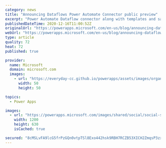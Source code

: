 ```yaml
---
category: news
title: "Announcing Dataflows Power Automate Connector public preview"
excerpt: "Power Automate Dataflow connector along with templates and sample scenarios you can get started with right away. The new connector provides a new way to react to dataflow events to take action on dataflows. Combined with other Power Platform Products connectors and the 400+ connectors available in Power"
publishedDateTime: 2020-12-16T11:00:52Z
originalUrl: "https://powerapps.microsoft.com/en-us/blog/announcing-dataflows-power-automate-connector-public-preview/"
webUrl: "https://powerapps.microsoft.com/en-us/blog/announcing-dataflows-power-automate-connector-public-preview/"
type: article
quality: 72
heat: 72
published: true

provider:
  name: Microsoft
  domain: microsoft.com
  images:
    - url: "https://everyday-cc.github.io/powerapps/assets/images/organizations/microsoft.com-50x50.jpg"
      width: 50
      height: 50

topics:
  - Power Apps

images:
  - url: "https://powerapps.microsoft.com/images/shared/social/social-share-post-ignite.png"
    width: 1200
    height: 630
    isCached: true

secured: "8cMSLvFA9lcG5frPzGQn0vtpTSl8Exo442hsk9RBH7RCZB53XICH2ZmqsP3zx3IgG9lXx2au5zRovANPvaqbNWnSoOB07kX5ZltD90n66gdZJSxgc0pck/Jgsiz2gHCRD//TRYJk7HzLz1uTAGH7pAe1B0avLR81TXYQmNDZd9CLZHUCNO5pWQ4DxLKlJmOgIRhCKsOXmGwyxUMRanv8u8g9OWomb05Qd61BVryvgti36qIrgNTrSEmTQN53/R9CCaasoExKlDghzm0hzPi8/7z4KB3PVNPAaRXIYfPVnsY5Rd6yJsZt/BzK/qBrcQuAMKlCK5EUHzCAyVUiVjrTQTUsyd5dviZ4Cu/+IvHEt50=;dh5T1qWnBszDaJkT6STwDw=="
---
```


